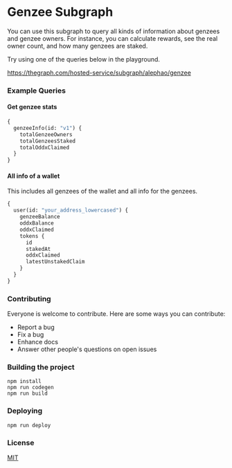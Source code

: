 # Genzee Subgraph

You can use this subgraph to query all kinds of information about genzees and genzee owners. For instance, you can calculate rewards, see the real owner count, and how many genzees are staked.

Try using one of the queries below in the playground.

https://thegraph.com/hosted-service/subgraph/alephao/genzee

### Example Queries

#### Get genzee stats

```graphql
{
  genzeeInfo(id: "v1") {
    totalGenzeeOwners
    totalGenzeesStaked
    totalOddxClaimed
  }
}
```

#### All info of a wallet

This includes all genzees of the wallet and all info for the genzees.

```graphql
{
  user(id: "your_address_lowercased") {
    genzeeBalance
    oddxBalance
    oddxClaimed
    tokens {
      id
      stakedAt
      oddxClaimed
      latestUnstakedClaim
    }
  }
}
```

### Contributing

Everyone is welcome to contribute. Here are some ways you can contribute:

- Report a bug
- Fix a bug
- Enhance docs
- Answer other people's questions on open issues

### Building the project

```console
npm install
npm run codegen
npm run build
```

### Deploying

```console
npm run deploy
```

### License

[MIT](LICENSE)
